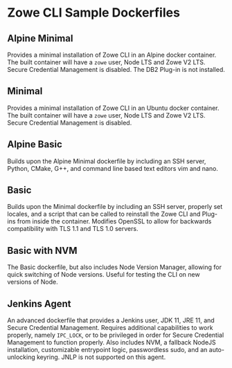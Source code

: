 # Zowe CLI Sample Dockerfiles

## Alpine Minimal

Provides a minimal installation of Zowe CLI in an Alpine docker container.
The built container will have a `zowe` user, Node LTS and Zowe V2 LTS.
Secure Credential Management is disabled.
The DB2 Plug-in is not installed.

## Minimal

Provides a minimal installation of Zowe CLI in an Ubuntu docker container.
The built container will have a `zowe` user, Node LTS and Zowe V2 LTS.
Secure Credential Management is disabled.

## Alpine Basic

Builds upon the Alpine Minimal dockerfile by including an SSH server, Python, CMake, G++, and command line based text editors vim and nano.

## Basic

Builds upon the Minimal dockerfile by including an SSH server, properly set locales, and a script that can be called to reinstall the Zowe CLI and Plug-ins from inside the container.
Modifies OpenSSL to allow for backwards compatibility with TLS 1.1 and TLS 1.0 servers.

## Basic with NVM

The Basic dockerfile, but also includes Node Version Manager, allowing for quick switching of Node versions.
Useful for testing the CLI on new versions of Node.

## Jenkins Agent

An advanced dockerfile that provides a Jenkins user, JDK 11, JRE 11, and Secure Credential Management.
Requires additional capabilities to work properly, namely `IPC_LOCK`, or to be privileged in order for Secure Credential Management to function properly.
Also includes NVM, a fallback NodeJS installation, customizable entrypoint logic, passwordless sudo, and an auto-unlocking keyring.
JNLP is not supported on this agent.